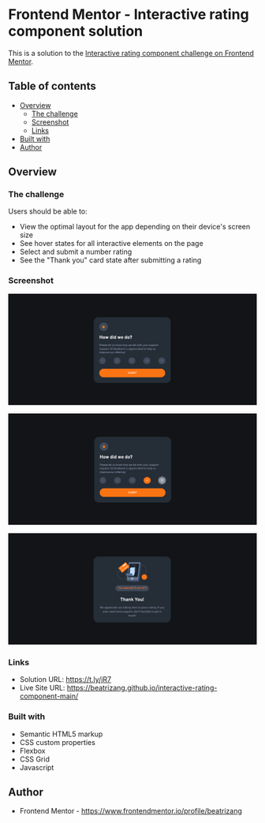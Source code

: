 # Frontend Mentor - Interactive rating component solution

This is a solution to the [Interactive rating component challenge on Frontend Mentor](https://www.frontendmentor.io/challenges/interactive-rating-component-koxpeBUmI). 

## Table of contents

- [Overview](#overview)
  - [The challenge](#the-challenge)
  - [Screenshot](#screenshot)
  - [Links](#links)
- [Built with](#built-with)
- [Author](#author)


## Overview

### The challenge

Users should be able to:

- View the optimal layout for the app depending on their device's screen size
- See hover states for all interactive elements on the page
- Select and submit a number rating
- See the "Thank you" card state after submitting a rating

### Screenshot

![](/images/screen1.png)

![](/images/screen2.png)

![](/images/screen3.png)



### Links

- Solution URL: https://t.ly/jR7
- Live Site URL: https://beatrizang.github.io/interactive-rating-component-main/

### Built with

- Semantic HTML5 markup
- CSS custom properties
- Flexbox
- CSS Grid
- Javascript

## Author

- Frontend Mentor - https://www.frontendmentor.io/profile/beatrizang


